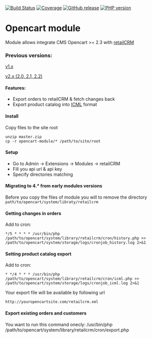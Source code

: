 [![Build Status](https://img.shields.io/travis/retailcrm/opencart-module/master.svg?style=flat-square)](https://travis-ci.org/retailcrm/opencart-module)
[![Coverage](https://img.shields.io/codecov/c/gh/retailcrm/opencart-module/master.svg?style=flat-square)](https://codecov.io/gh/retailcrm/opencart-module)
[![GitHub release](https://img.shields.io/github/release/retailcrm/opencart-module.svg?style=flat-square)](https://github.com/retailcrm/opencart-module/releases)
[![PHP version](https://img.shields.io/badge/PHP->=5.4-blue.svg?style=flat-square)](https://php.net/)

Opencart module
===============

Module allows integrate CMS Opencart >= 2.3 with [retailCRM](http://retailcrm.pro)

### Previous versions:

[v1.x](https://github.com/retailcrm/opencart-module/tree/v1.x)

[v2.x (2.0, 2.1, 2.2)](https://github.com/retailcrm/opencart-module/tree/v2.2)

#### Features:

* Export orders to retailCRM & fetch changes back
* Export product catalog into [ICML](http://www.retailcrm.pro/docs/Developers/ICML) format

#### Install

Copy files to the site root

```
unzip master.zip
cp -r opencart-module/* /path/to/site/root
```

#### Setup

* Go to Admin -> Extensions -> Modules -> retailCRM
* Fill you api url & api key
* Specify directories matching

#### Migrating to 4.* from early modules versions

Before you copy the files of module you will to remove the directory `path/to/opencart/system/libraty/retailcrm`

#### Getting changes in orders

Add to cron:

```
*/5 * * * * /usr/bin/php /path/to/opencart/system/library/retailcrm/cron/history.php >> /path/to/opencart/system/storage/logs/cronjob_history.log 2>&1
```

#### Setting product catalog export

Add to cron:

```
* */4 * * * /usr/bin/php /path/to/opencart/system/library/retailcrm/cron/icml.php >> /path/to/opencart/system/storage/logs/cronjob_icml.log 2>&1
```

Your export file will be available by following url

```
http://youropencartsite.com/retailcrm.xml
```

#### Export existing orders and customers

You want to run this command onecly:
/usr/bin/php /path/to/opencart/system/library/retailcrm/cron/export.php
